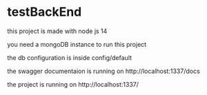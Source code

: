 # testBackEnd
this project is made with node js 14

you need a mongoDB instance to run this project 

the db configuration is inside config/default

the swagger documentaion is running on http://localhost:1337/docs

the project is running on http://localhost:1337/